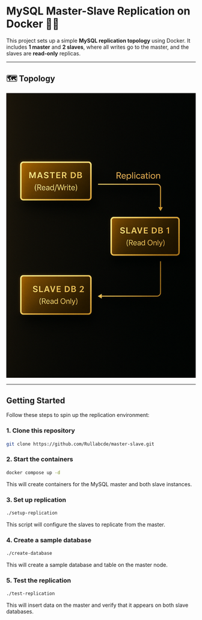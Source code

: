 # MySQL Master-Slave Replication on Docker 🐬🐳

This project sets up a simple **MySQL replication topology** using Docker. It includes **1 master** and **2 slaves**, where all writes go to the master, and the slaves are **read-only** replicas.

---

## 🗺️ Topology

![Topology](topology.png)

---

## Getting Started

Follow these steps to spin up the replication environment:

### 1. Clone this repository

```bash
git clone https://github.com/Rullabcde/master-slave.git
```

### 2. Start the containers

```bash
docker compose up -d
```

This will create containers for the MySQL master and both slave instances.

### 3. Set up replication

```bash
./setup-replication
```

This script will configure the slaves to replicate from the master.

### 4. Create a sample database

```bash
./create-database
```

This will create a sample database and table on the master node.

### 5. Test the replication

```bash
./test-replication
```

This will insert data on the master and verify that it appears on both slave databases.
